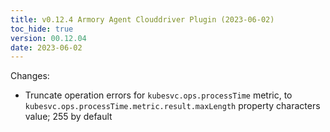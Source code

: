 ```yaml
---
title: v0.12.4 Armory Agent Clouddriver Plugin (2023-06-02)
toc_hide: true
version: 00.12.04
date: 2023-06-02
---
```


Changes:
- Truncate operation errors for `kubesvc.ops.processTime` metric, to `kubesvc.ops.processTime.metric.result.maxLength` property characters value; 255 by default
